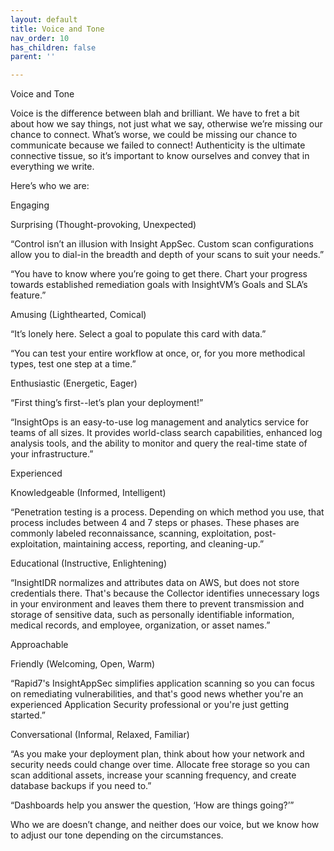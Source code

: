 ```yaml
---
layout: default
title: Voice and Tone
nav_order: 10
has_children: false
parent: ''

---
```

Voice and Tone

Voice is the difference between blah and brilliant. We have to fret a bit about how we say things, not just what we say, otherwise we’re missing our chance to connect. What’s worse, we could be missing our chance to communicate because we failed to connect! Authenticity is the ultimate connective tissue, so it’s important to know ourselves and convey that in everything we write. 

Here’s who we are:

Engaging

Surprising (Thought-provoking, Unexpected)

“Control isn’t an illusion with Insight AppSec. Custom scan configurations allow you to dial-in the breadth and depth of your scans to suit your needs.”

“You have to know where you’re going to get there. Chart your progress towards established remediation goals with InsightVM’s Goals and SLA’s feature.”

Amusing (Lighthearted, Comical)

“It’s lonely here. Select a goal to populate this card with data.”

“You can test your entire workflow at once, or, for you more methodical types, test one step at a time.”

Enthusiastic (Energetic, Eager)

“First thing’s first--let’s plan your deployment!”

“InsightOps is an easy-to-use log management and analytics service for teams of all sizes. It provides world-class search capabilities, enhanced log analysis tools, and the ability to monitor and query the real-time state of your infrastructure.”

Experienced

Knowledgeable (Informed, Intelligent)

“Penetration testing is a process. Depending on which method you use, that process includes between 4 and 7 steps or phases. These phases are commonly labeled reconnaissance, scanning, exploitation, post-exploitation, maintaining access, reporting, and cleaning-up.”

Educational (Instructive, Enlightening)

“InsightIDR normalizes and attributes data on AWS, but does not store credentials there. That's because the Collector identifies unnecessary logs in your environment and leaves them there to prevent transmission and storage of sensitive data, such as personally identifiable information, medical records, and employee, organization, or asset names.”

Approachable

Friendly (Welcoming, Open, Warm)

“Rapid7's InsightAppSec simplifies application scanning so you can focus on remediating vulnerabilities, and that's good news whether you're an experienced Application Security professional or you're just getting started.”

Conversational (Informal, Relaxed, Familiar)

“As you make your deployment plan, think about how your network and security needs could change over time. Allocate free storage so you can scan additional assets, increase your scanning frequency, and create database backups if you need to.”

“Dashboards help you answer the question, ‘How are things going?’”

Who we are doesn’t change, and neither does our voice, but we know how to adjust our tone depending on the circumstances.
